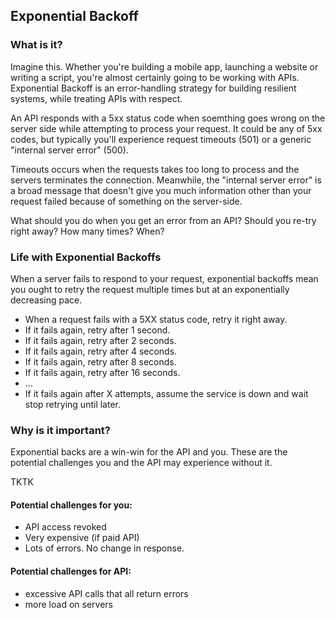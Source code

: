 ## Exponential Backoff

### What is it?
Imagine this. Whether you're building a mobile app, launching a website or writing a script, you're almost certainly going to be working with APIs. Exponential Backoff is an error-handling strategy for building resilient systems, while treating APIs with respect.

An API responds with a 5xx status code when soemthing goes wrong on the server side while attempting to process your request. It could be any of 5xx codes, but typically you'll experience request timeouts (501) or a generic "internal server error" (500). 

Timeouts occurs when the requests takes too long to process and the servers terminates the connection. Meanwhile, the "internal server error" is a broad message that doesn't give you much information other than your request failed because of something on the server-side.  

What should you do when you get an error from an API? Should you re-try right away? How many times? When?

### Life with Exponential Backoffs

When a server fails to respond to your request, exponential backoffs mean you ought to retry the request multiple times but at an exponentially decreasing pace.

* When a request fails with a 5XX status code, retry it right away.
* If it fails again, retry after 1 second. 
* If it fails again, retry after 2 seconds.
* If it fails again, retry after 4 seconds.
* If it fails again, retry after 8 seconds.
* If it fails again, retry after 16 seconds.
* ...
* If it fails again after X attempts, assume the service is down and wait stop retrying until later.   

### Why is it important?
Exponential backs are a win-win for the API and you. These are the potential challenges you and the API may experience without it.

TKTK

#### Potential challenges for you:
- API access revoked
- Very expensive (if paid API)
- Lots of errors. No change in response.

#### Potential challenges for API:
- excessive API calls that all return errors
- more load on servers


